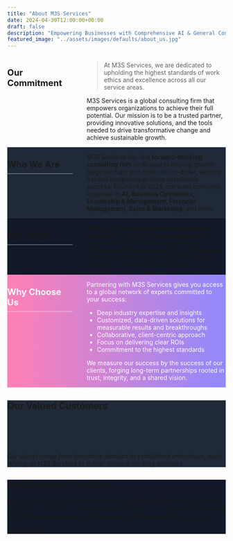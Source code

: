 ```yaml
---
title: "About M3S Services"
date: 2024-04-30T12:00:00+00:00
draft: false
description: "Empowering Businesses with Comprehensive AI & General Consultancy"
featured_image: "../assets/images/defaults/about_us.jpg"
---
```


<style>
/* General styling for the horizontal "section blocks" */
.about-section {
  display: grid;
  grid-template-columns: 1fr;
  gap: 2rem;
}
@media (min-width: 768px) {
  .about-section {
    grid-template-columns: 30% 1fr; /* Title on left ~30%, content ~70% */
  }
}

/* Title column styling */
.about-section-title {
  font-size: 1.25rem;
  font-weight: 700;
  padding-bottom: 0.5rem;
  margin-bottom: 1rem;
  border-bottom: 2px solid rgba(255,255,255,0.3); /* subtle accent */
}

/* Variation backgrounds for color blocking */
.bg-section-pink {
  background: linear-gradient(to right, #ff80b5, #9089fc);
}
.bg-section-dark {
  background-color: #1f2937; /* e.g. Tailwind's gray-800 or #1f2937 */
}
.bg-section-slight {
  background-color: #111827; /* a slightly darker shade to differentiate */
}

/* Make sure text is readable on pink gradient sections */
.bg-section-pink .about-section-title,
.bg-section-pink p,
.bg-section-pink li,
.bg-section-pink strong,
.bg-section-pink em {
  color: #ffffff;
}

</style>


<!-- SECTION 1: Pink Gradient -->
<section class="py-12 bg-gradient-to-r from-pink-500 to-purple-500 text-white text-center mt-8">
  <div class="mx-auto max-w-7xl px-4 sm:px-6 lg:px-8 about-section">
    <div>
      <h2 class="about-section-title">Our Commitment</h2>
    </div>
    <div>
      <blockquote class="italic border-l-4 border-white pl-4 mb-4">
        At M3S Services, we are dedicated to upholding the highest standards 
        of work ethics and excellence across all our service areas.
      </blockquote>
      <p class="mt-4">
        M3S Services is a global consulting firm that empowers organizations 
        to achieve their full potential. Our mission is to be a trusted partner, 
        providing innovative solutions, and the tools needed 
        to drive transformative change and achieve sustainable growth.
      </p>
    </div>
  </div>
</section>

<!-- SECTION 2: Dark Gray -->
  <section class="py-12 bg-section-dark py-8 sm:py-12">
  <div class="mx-auto max-w-7xl px-4 sm:px-6 lg:px-8 about-section">
    <div>
      <h2 class="about-section-title text-white">Who We Are</h2>
    </div>
    <div class="text-gray-300">
      <p>
        M3S Services Inc. is a 
        <strong class="text-white">forward-thinking consulting firm</strong> 
        dedicated to helping growth-stage startups and multi-million-dollar, 
        venture-backed companies achieve sustainable success. Founded in 2024, 
        our team combines expertise in 
        <strong class="text-white">AI, Business Operations, Leadership &amp; Management, 
        Financial Management, Sales &amp; Marketing</strong>, and more.
      </p>
    </div>
  </div>
</section>

<!-- SECTION 3: Slight (even darker background for contrast) -->
<section class="py-12 bg-section-slight py-8 sm:py-12">
  <div class="mx-auto max-w-7xl px-4 sm:px-6 lg:px-8 about-section">
    <div>
      <h2 class="about-section-title text-white">Our Vision</h2>
    </div>
    <div class="text-gray-300">
      <p>
        At M3S Services, we believe 
        <strong class="text-white">technological innovation</strong> 
        and <strong class="text-white">operational excellence</strong> 
        go hand-in-hand. We aim to <em>bridge the gap</em> between 
        cutting-edge research and real-world business applications, 
        ensuring clients stay ahead in a rapidly evolving landscape.
      </p>
    </div>
  </div>
</section>

<!-- SECTION 4: Pink Gradient again for "Why Choose Us?" -->
<section class="py-12 bg-section-pink py-8 sm:py-12">
  <div class="mx-auto max-w-7xl px-4 sm:px-6 lg:px-8 about-section">
    <div>
      <h2 class="about-section-title">Why Choose Us</h2>
    </div>
    <div>
      <p>
        Partnering with M3S Services gives you access to a global network 
        of experts committed to your success:
      </p>
      <ul class="list-disc list-inside pl-4 mt-3">
        <li>Deep industry expertise and insights</li>
        <li>Customized, data-driven solutions for measurable results and breakthroughs</li>
        <li>Collaborative, client-centric approach</li>
        <li>Focus on delivering clear ROIs</li>
        <li>Commitment to the highest standards</li>
      </ul>
      <p class="mt-3">
        We measure our success by the success of our clients, forging 
        long-term partnerships rooted in trust, integrity, and a shared vision.
      </p>
    </div>
  </div>
</section>

<!-- MARQUEE: Our Valued Customers -->
<section class="py-12 bg-section-dark py-8 sm:py-12">
  <div class="mx-auto max-w-7xl px-4 sm:px-6 lg:px-8">
    <h2 class="text-2xl font-bold text-white mb-4">Our Valued Customers</h2>
    <style>
      /* Remove fixed height; let the container size to its contents */
      #marqueeContainer {
        position: relative;
        /* height: 80px;  <-- Removed this line */
        overflow: hidden;
        width: 100%;
        background-color: #1f2937; 
        border-radius: 0.5rem; 
        padding: 1rem;
      }
      #marqueeContent {
        display: inline-flex;
        align-items: center;
        white-space: nowrap;
        animation: slideLeft 15s linear infinite; /* Slower to see on mobile */
      }
      @keyframes slideLeft {
        0%   { transform: translateX(100%); }
        100% { transform: translateX(-100%); }
      }
      /* On hover (desktop), pause animation; optional for mobile */
      #marqueeContainer:hover #marqueeContent {
        animation-play-state: paused;
      }
      /* Adjust margin between logos */
      .logo-link {
        margin-right: 2rem;
        flex-shrink: 0; /* ensures logos don't shrink on small screens */
      }
      /* Scale logos slightly smaller for mobile if they feel too big */
      .logo-img {
        height: 64px;    /* or 4rem */
        width: auto;
        object-fit: contain;
      }
      </style>
      <div class="marquee bg-gradient-to-r from-pink-500 to-purple-500 rounded-md shadow p-4 overflow-hidden">
              <div id="marqueeContent">
          <!-- 1. Aimbridge Hospitality (USA) -->
          <a href="https://www.aimbridgehospitality.com" target="_blank" rel="noopener" class="logo-link">
            <img 
              src="https://m3sservices.s3.us-east-1.amazonaws.com/aimbridg.png"
              alt="Aimbridge Hospitality (USA)"
              class="logo-img"
            >
          </a>
          <!-- 2. Apple Hospitality Reit (USA) -->
          <a href="https://applehospitalityreit.com/" target="_blank" rel="noopener" class="logo-link">
            <img 
              src="https://m3sservices.s3.us-east-1.amazonaws.com/apple_hospitality.png"
              alt="Aimbridge Hospitality (USA)"
              class="logo-img"
            >
          </a>
          <!-- 3. Ascendas Pte Ltd. (Singapore) -->
          <a href="https://www.capitaland-ascendasreit.com/en/our-portfolio/singapore.html" target="_blank" rel="noopener" class="logo-link">
            <img 
              src="https://m3sservices.s3.us-east-1.amazonaws.com/ascendas.png"
              alt="Ascendas Pte Ltd. (Singapore)"
              class="logo-img"
            >
          </a>
          <!-- 4. Aurva.io (with invert filter example) -->
          <a href="https://aurva.io" target="_blank" rel="noopener" class="logo-link transition hover:opacity-80">
            <img 
              src="https://m3sservices.s3.us-east-1.amazonaws.com/aurva.png"
              alt="Aurva.io"
              class="logo-img"
            >
          </a>
          <!-- 5. BPEA Singapore (Singapore) -->
          <a href="https://www.bpea.com.sg/" target="_blank" rel="noopener" class="logo-link">
            <img 
              src="https://m3sservices.s3.us-east-1.amazonaws.com/bpea.png"
              alt="BPEA Singapore (Singapore)"
              class="logo-img"
            >
          </a>
          <!-- 6. Crio.do (with invert filter example) -->
          <a style="filter: invert(100%);" href="https://crio.do" target="_blank" rel="noopener" class="logo-link transition hover:opacity-100">
            <img 
              src="https://m3sservices.s3.us-east-1.amazonaws.com/crio_do.png"
              alt="Crio.do"
              class="logo-img"
            >
          </a>
          <!-- 7. Daiwa House Industry Co. Ltd. (Japan) -->
          <a href="https://www.daiwa-house.co.jp/en/index.html" target="_blank" rel="noopener" class="logo-link">
            <img 
              src="https://m3sservices.s3.us-east-1.amazonaws.com/daiwa_house.png"
              alt="Daiwa House Industry Co. Ltd. (Japan)"
              class="logo-img"
            >
          </a>
          <!-- 8. DLF Limited (India) -->
          <a href="https://www.dlf.in" target="_blank" rel="noopener" class="logo-link">
            <img 
              src="https://m3sservices.s3.us-east-1.amazonaws.com/dlf.png"
              alt="DLF Limited (India)"
              class="logo-img"
            >
          </a>
          <!-- 9. Gaw Capital Partners (Hong Kong) -->
          <a href="https://www.gawcapital.com" target="_blank" rel="noopener" class="logo-link">
            <img 
              src="https://m3sservices.s3.us-east-1.amazonaws.com/gaw.png"
              alt="Gaw Capital Partners (Hong Kong)"
              class="logo-img"
            >
          </a>
          <!-- 10. Fyler.us (invert example) -->
          <a href="https://fyler.us" target="_blank" rel="noopener" class="logo-link">
            <img 
              src="https://m3sservices.s3.us-east-1.amazonaws.com/fyler.png"
              alt="Fyler.us"
              class="logo-img"
            >
          </a>
          <!-- 11. Lowe Enterprises (USA) -->
          <a href="https://www.lowe-re.com" target="_blank" rel="noopener" class="logo-link">
            <img 
              src="https://m3sservices.s3.us-east-1.amazonaws.com/lowes.png"
              alt="Lowe Enterprises (USA)"
              class="logo-img"
            >
          </a>
          <!-- 12. Standard Hotels (Singapore) -->
          <a href="https://www.standardhotels.com" target="_blank" rel="noopener" class="logo-link">
            <img 
              src="https://m3sservices.s3.us-east-1.amazonaws.com/standard_hotels.png"
              alt="Standard Hotels (Singapore)"
              class="logo-img"
            >
          </a>
          <!-- 13. Seibu Prince Hotels and Resorts (Japan) -->
          <a href="https://www.princehotels.com" target="_blank" rel="noopener" class="logo-link">
            <img 
              src="https://m3sservices.s3.us-east-1.amazonaws.com/seibu_prince.png"
              alt="Seibu Prince Hotels and Resorts (Japan)"
              class="logo-img"
            >
          </a>
          <!-- 14. Symphony International Holdings (Singapore) -->
          <a href="https://www.symphonyasia.com" target="_blank" rel="noopener" class="logo-link">
            <img 
              src="https://m3sservices.s3.us-east-1.amazonaws.com/symphony.png"
              alt="Symphony International Holdings (Singapore)"
              class="logo-img"
            >
          </a>
          <!-- 15. Wyndham Hotels & Resorts (USA) -->
          <a href="https://www.wyndhamhotels.com" target="_blank" rel="noopener" class="logo-link">
            <img 
               src="https://m3sservices.s3.us-east-1.amazonaws.com/wyndham.png"
              alt="Wyndham Hotels & Resorts (USA)"
              class="logo-img"
            >
          </a>
        </div>
      </div>
    <p class="mt-4 text-gray-300">
      <em>
        Our clients range from innovative startups to established enterprises,
        each relying on M3S Services to deliver forward-thinking solutions.
      </em>
    </p>
  </div>
</section>

<!-- FINAL CTA -->
<section class="bg-section-slight py-12 text-center">
  <div class="mx-auto max-w-3xl">
    <h2 class="text-2xl sm:text-3xl font-bold text-white">Let’s Innovate Together</h2>
    <p class="mt-3 text-gray-300">
      Ready to shape the future of your industry? <strong class="text-white">Get in touch</strong> to explore
      how AI solutions and holistic consulting can revolutionize your business.
      We’re here to <em>build your competitive advantage</em>—one intelligent solution at a time.
    </p>
    <div class="mt-8">
      <a href="/contact" 
        class="inline-block rounded-md bg-gradient-to-r from-pink-500 to-purple-500 px-8 py-3 text-lg font-semibold text-white transition hover:from-purple-500 hover:to-pink-500 focus-visible:outline-none focus-visible:ring-2 focus-visible:ring-pink-500 focus-visible:ring-offset-2">
        Contact Us
      </a>
    </div>
  </div>
</section>

